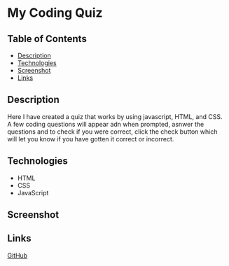 # My Coding Quiz

## Table of Contents

- [Description](#description)
- [Technologies](#technologies)
- [Screenshot](#screenshot)
- [Links](#links)

## Description

Here I have created a quiz that works by using javascript, HTML, and CSS. A few coding questions will appear adn when prompted, asnwer the questions and to check if you were correct, click the check button which will let you know if you have gotten it correct or incorrect. 

## Technologies

- HTML 
- CSS
- JavaScript

## Screenshot


## Links 

[GitHub]()






